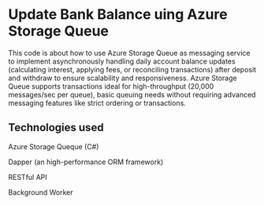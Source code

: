 # Update Bank Balance uing Azure Storage Queue
This code is about how to use Azure Storage Queue as messaging service to implement asynchronously handling daily account balance updates (calculating interest, applying fees, or reconciling transactions) after deposit and withdraw to ensure scalability and responsiveness. Azure Storage Queue supports transactions ideal for high-throughput (20,000 messages/sec per queue), basic queuing needs without requiring advanced messaging features like strict ordering or transactions.

## Technologies used
Azure Storage Queque (C#)

Dapper (an high-performance ORM framework)

RESTful API

Background Worker
